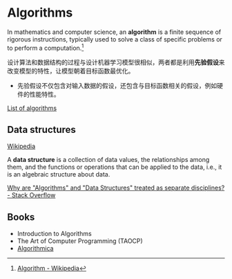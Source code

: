 # Algorithms
In mathematics and computer science, an **algorithm** is a finite sequence of rigorous instructions, typically used to solve a class of specific problems or to perform a computation.[^wiki]

设计算法和数据结构的过程与设计机器学习模型很相似，两者都是利用**先验假设**来改变模型的特性，让模型朝着目标函数最优化。
- 先验假设不仅包含对输入数据的假设，还包含与目标函数相关的假设，例如硬件的性能特性。

[List of algorithms](https://en.wikipedia.org/wiki/List_of_algorithms)

## Data structures
[Wikipedia](https://en.wikipedia.org/wiki/Data_structure)

A **data structure** is a collection of data values, the relationships among them, and the functions or operations that can be applied to the data, i.e., it is an algebraic structure about data.

[Why are "Algorithms" and "Data Structures" treated as separate disciplines? - Stack Overflow](https://stackoverflow.com/questions/2441845/why-are-algorithms-and-data-structures-treated-as-separate-disciplines)

## Books
- Introduction to Algorithms
- The Art of Computer Programming (TAOCP)
- [Algorithmica](https://en.algorithmica.org/)


[^wiki]: [Algorithm - Wikipedia](https://en.wikipedia.org/wiki/Algorithm)